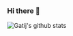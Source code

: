 ### Hi there 👋
![Gatij's github stats](https://github-readme-stats.vercel.app/api?username=gatij10)
